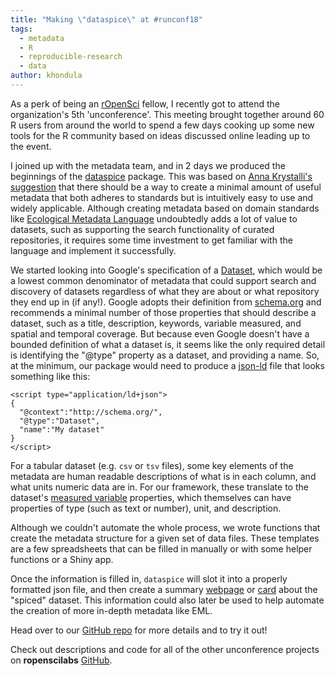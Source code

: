 ```yaml
---
title: "Making \"dataspice\" at #runconf18"
tags:
  - metadata
  - R
  - reproducible-research
  - data
author: khondula
---
```


As a perk of being an [rOpenSci](https://ropensci.org/) fellow, I recently got to attend the organization's 5th 'unconference'. This meeting brought together around 60 R users from around the world to spend a few days cooking up some new tools for the R community based on ideas discussed online leading up to the event. 

I joined up with the metadata team, and in 2 days we produced the beginnings of the [dataspice](https://github.com/ropenscilabs/dataspice) package. This was based on [Anna Krystalli's suggestion](https://github.com/ropensci/unconf18/issues/72) that there should be a way to create a minimal amount of useful metadata that both adheres to standards but is intuitively easy to use and widely applicable. Although creating metadata based on domain standards like [Ecological Metadata Language](https://knb.ecoinformatics.org/#external//emlparser/docs/index.html) undoubtedly adds a lot of value to datasets, such as supporting the search functionality of curated repositories, it requires some time investment to get familiar with the language and implement it successfully. 

We started looking into Google's specification of a [Dataset](https://developers.google.com/search/docs/data-types/dataset), which would be a lowest common denominator of metadata that could support search and discovery of datasets regardless of what they are about or what repository they end up in (if any!). Google adopts their definition from [schema.org](http://schema.org/Dataset) and recommends a minimal number of those properties that should describe a dataset, such as a title, description, keywords, variable measured, and spatial and temporal coverage. But because even Google doesn't have a bounded definition of what a dataset is, it seems like the only required detail is identifying the "@type" property as a dataset, and providing a name. So, at the minimum, our package would need to produce a [json-ld](https://json-ld.org/) file that looks something like this:

```
<script type="application/ld+json">
{
  "@context":"http://schema.org/",
  "@type":"Dataset",
  "name":"My dataset"
}
</script>
```

For a tabular dataset (e.g. `csv` or `tsv` files), some key elements of the metadata are human readable descriptions of what is in each column, and what units numeric data are in. For our framework, these translate to the dataset's [measured variable](http://pending.webschemas.org/variableMeasured) properties, which themselves can have properties of type (such as text or number), unit, and description.  

Although we couldn't automate the whole process, we wrote functions that create the metadata structure for a given set of data files. These templates are a few spreadsheets that can be filled in manually or with some helper functions or a Shiny app. 

Once the information is filled in, `dataspice` will slot it into a properly formatted json file, and then create a summary [webpage](https://amoeba.github.io/dataspice-example/) or [card](https://cboettig.github.io/dataspice-web/) about the "spiced" dataset. This information could also later be used to help automate the creation of more in-depth metadata like EML. 

Head over to our [GitHub repo](https://github.com/ropenscilabs/dataspice) for more details and to try it out! 

Check out descriptions and code for all of the other unconference projects on **ropenscilabs** [GitHub](https://ropenscilabs.github.io/runconf18-projects/). 

